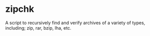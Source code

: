 # zipchk
A script to recursively find and verify archives of a variety of types, including; zip, rar, bzip, lha, etc.
